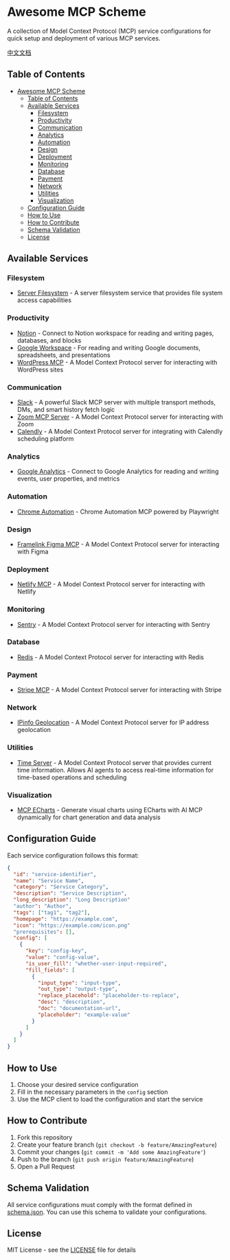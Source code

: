 # Awesome MCP Scheme

A collection of Model Context Protocol (MCP) service configurations for quick setup and deployment of various MCP services.

[中文文档](./README-zh.md)

## Table of Contents

- [Awesome MCP Scheme](#awesome-mcp-scheme)
  - [Table of Contents](#table-of-contents)
  - [Available Services](#available-services)
    - [Filesystem](#filesystem)
    - [Productivity](#productivity)
    - [Communication](#communication)
    - [Analytics](#analytics)
    - [Automation](#automation)
    - [Design](#design)
    - [Deployment](#deployment)
    - [Monitoring](#monitoring)
    - [Database](#database)
    - [Payment](#payment)
    - [Network](#network)
    - [Utilities](#utilities)
    - [Visualization](#visualization)
  - [Configuration Guide](#configuration-guide)
  - [How to Use](#how-to-use)
  - [How to Contribute](#how-to-contribute)
  - [Schema Validation](#schema-validation)
  - [License](#license)

## Available Services

### Filesystem

- [Server Filesystem](https://www.npmjs.com/package/@modelcontextprotocol/server-filesystem) - A server filesystem service that provides file system access capabilities

### Productivity

- [Notion](https://github.com/makenotion/notion-mcp-server) - Connect to Notion workspace for reading and writing pages, databases, and blocks
- [Google Workspace](https://github.com/taylorwilsdon/google_workspace_mcp) - For reading and writing Google documents, spreadsheets, and presentations
- [WordPress MCP](https://github.com/Automattic/wordpress-mcp) - A Model Context Protocol server for interacting with WordPress sites

### Communication

- [Slack](https://github.com/korotovsky/slack-mcp-server/) - A powerful Slack MCP server with multiple transport methods, DMs, and smart history fetch logic
- [Zoom MCP Server](https://github.com/javaprogrammerlb/zoom-mcp-server) - A Model Context Protocol server for interacting with Zoom
- [Calendly](https://github.com/meAmitPatil/calendly-mcp-server) - A Model Context Protocol server for integrating with Calendly scheduling platform

### Analytics

- [Google Analytics](https://github.com/surendranb/google-analytics-mcp) - Connect to Google Analytics for reading and writing events, user properties, and metrics

### Automation

- [Chrome Automation](https://github.com/JackZhao98/chrome-automation-mcp) - Chrome Automation MCP powered by Playwright

### Design

- [Framelink Figma MCP](https://github.com/GLips/Figma-Context-MCP) - A Model Context Protocol server for interacting with Figma

### Deployment

- [Netlify MCP](https://github.com/netlify/netlify-mcp) - A Model Context Protocol server for interacting with Netlify

### Monitoring

- [Sentry](https://github.com/getsentry/sentry-mcp) - A Model Context Protocol server for interacting with Sentry

### Database

- [Redis](https://github.com/redis/mcp-redis) - A Model Context Protocol server for interacting with Redis

### Payment

- [Stripe MCP](https://docs.stripe.com/mcp) - A Model Context Protocol server for interacting with Stripe

### Network

- [IPinfo Geolocation](https://github.com/briandconnelly/mcp-server-ipinfo) - A Model Context Protocol server for IP address geolocation

### Utilities

- [Time Server](https://github.com/modelcontextprotocol/servers/tree/main/src/time) - A Model Context Protocol server that provides current time information. Allows AI agents to access real-time information for time-based operations and scheduling

### Visualization

- [MCP ECharts](https://github.com/hustcc/mcp-echarts) - Generate visual charts using ECharts with AI MCP dynamically for chart generation and data analysis

## Configuration Guide

Each service configuration follows this format:

```json
{
  "id": "service-identifier",
  "name": "Service Name",
  "category": "Service Category",
  "description": "Service Description",
  "long_description": "Long Description"
  "author": "Author",
  "tags": ["tag1", "tag2"],
  "homepage": "https://example.com",
  "icon": "https://example.com/icon.png"
  "prerequisites": [],
  "config": [
    {
      "key": "config-key",
      "value": "config-value",
      "is_user_fill": "whether-user-input-required",
      "fill_fields": [
        {
          "input_type": "input-type",
          "out_type": "output-type",
          "replace_placehold": "placeholder-to-replace",
          "desc": "description",
          "doc": "documentation-url",
          "placeholder": "example-value"
        }
      ]
    }
  ]
}
```

## How to Use

1. Choose your desired service configuration
2. Fill in the necessary parameters in the `config` section
3. Use the MCP client to load the configuration and start the service

## How to Contribute

1. Fork this repository
2. Create your feature branch (`git checkout -b feature/AmazingFeature`)
3. Commit your changes (`git commit -m 'Add some AmazingFeature'`)
4. Push to the branch (`git push origin feature/AmazingFeature`)
5. Open a Pull Request

## Schema Validation

All service configurations must comply with the format defined in [schema.json](./schema.json). You can use this schema to validate your configurations.

## License

MIT License - see the [LICENSE](./LICENSE) file for details
